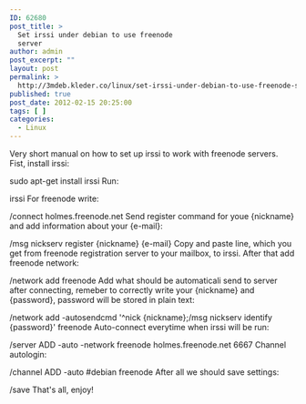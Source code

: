 ```yaml
---
ID: 62680
post_title: >
  Set irssi under debian to use freenode
  server
author: admin
post_excerpt: ""
layout: post
permalink: >
  http://3mdeb.kleder.co/linux/set-irssi-under-debian-to-use-freenode-server/
published: true
post_date: 2012-02-15 20:25:00
tags: [ ]
categories:
  - Linux
---
```

Very short manual on how to set up irssi to work with freenode servers.  
Fist, install irssi:  

sudo apt-get install irssi Run:  

irssi For freenode write:  

/connect holmes.freenode.net Send register command for youe {nickname} and add information about your {e-mail}:  

/msg nickserv register {nickname} {e-mail} Copy and paste line, which you get from freenode registration server to your mailbox, to irssi. After that add freenode network:  

/network add freenode Add what should be automaticali send to server after connecting, remeber to correctly write your {nickname} and {password}, password will be stored in plain text:  

/network add -autosendcmd '^nick {nickname};/msg nickserv identify {password}' freenode Auto-connect everytime when irssi will be run:  

/server ADD -auto -network freenode holmes.freenode.net 6667 Channel autologin:  

/channel ADD -auto #debian freenode After all we should save settings:  

/save That's all, enjoy!